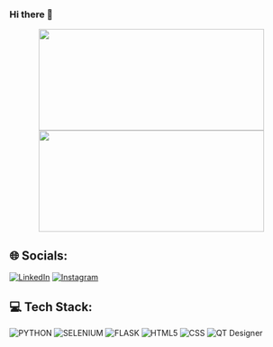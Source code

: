### Hi there 👋

<!--
- 🔭 I’m currently working on ...
- 🌱 I’m currently learning ...
- 👯 I’m looking to collaborate on ...
- 🤔 I’m looking for help with ...
- 💬 Ask me about ...
- 📫 How to reach me: ...
- 😄 Pronouns: ...
- ⚡ Fun fact: ...
-->

<div align="center">
  <img height="180em" width="400em" src="https://github-readme-stats.vercel.app/api?username=LucasMBellini&count_private=true&show_icons=true&theme=dracula"/>
  <img height="180em" width="400em" src="https://github-readme-stats.vercel.app/api/top-langs/?username=LucasMBellini&layout=compact"/>
</div>


## 🌐 Socials:
[![LinkedIn](https://img.shields.io/badge/LinkedIn-%230077B5.svg?logo=linkedin&logoColor=white)](https://www.linkedin.com/in/lucasmbellini/) 
[![Instagram](https://img.shields.io/badge/Instagram-%23E4405F.svg?logo=Instagram&logoColor=white)](https://www.instagram.com/bellini_lucas/) 

## 💻 Tech Stack:
![PYTHON](https://img.shields.io/badge/PYTHON-3776AB?style=for-the-badge&logo=python&logoColor=white)
![SELENIUM](https://img.shields.io/badge/SELENIUM-43B02A?style=for-the-badge&logo=selenium&logoColor=white)
![FLASK](https://img.shields.io/badge/FLASK-000000?style=for-the-badge&logo=flask&logoColor=white)
![HTML5](https://img.shields.io/badge/HTML5-E34F26?style=for-the-badge&logo=html5&logoColor=white)
![CSS](https://img.shields.io/badge/CSS-239120?&style=for-the-badge&logo=css3&logoColor=white)
![QT Designer](https://img.shields.io/badge/QT_Designer-41CD52?style=for-the-badge&logo=QT&logoColor=white)
